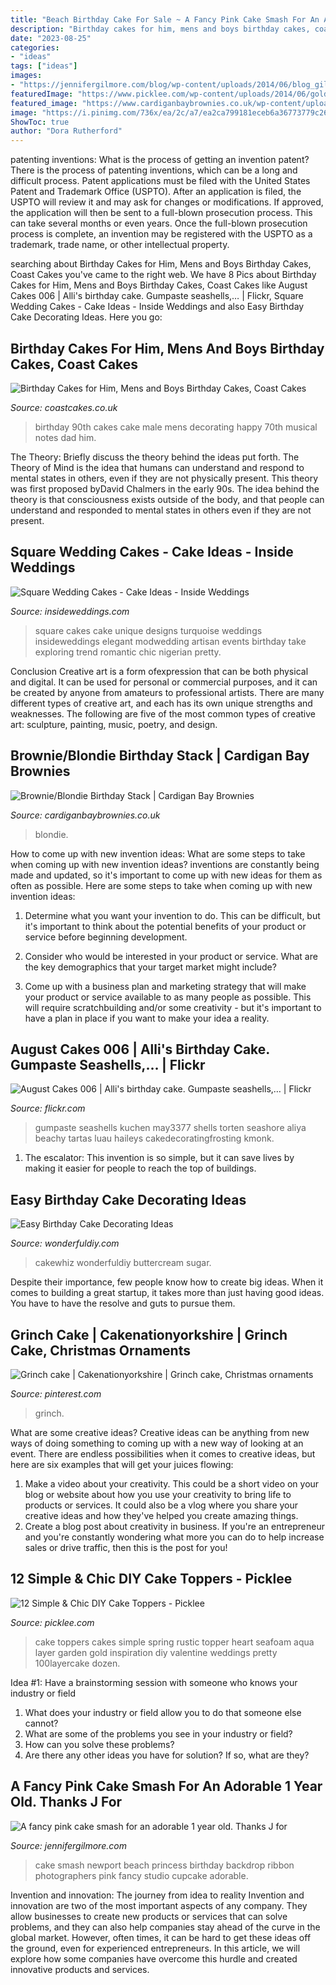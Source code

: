 ```yaml
---
title: "Beach Birthday Cake For Sale ~ A Fancy Pink Cake Smash For An Adorable 1 Year Old. Thanks J For"
description: "Birthday cakes for him, mens and boys birthday cakes, coast cakes"
date: "2023-08-25"
categories:
- "ideas"
tags: ["ideas"]
images:
- "https://jennifergilmore.com/blog/wp-content/uploads/2014/06/blog_gilmore_studios_photo_orange_county_newport_beach_family_portrait_cake_smash_baby_girl_one_year_old_pink_ribbon_backdrop_cake_stand_tutus_blue_eyes_2.jpg"
featuredImage: "https://www.picklee.com/wp-content/uploads/2014/06/gold-heart-cake-toppers.jpg"
featured_image: "https://www.cardiganbaybrownies.co.uk/wp-content/uploads/2020/10/IMG_3227-CBB.jpg"
image: "https://i.pinimg.com/736x/ea/2c/a7/ea2ca799181eceb6a36773779c26bc5b.jpg"
ShowToc: true
author: "Dora Rutherford"
---
```



patenting inventions: What is the process of getting an invention patent?
There is the process of patenting inventions, which can be a long and difficult process. Patent applications must be filed with the United States Patent and Trademark Office (USPTO). After an application is filed, the USPTO will review it and may ask for changes or modifications. If approved, the application will then be sent to a full-blown prosecution process. This can take several months or even years. Once the full-blown prosecution process is complete, an invention may be registered with the USPTO as a trademark, trade name, or other intellectual property.

	

		
searching about Birthday Cakes for Him, Mens and Boys Birthday Cakes, Coast Cakes you've came to the right web. We have 8 Pics about Birthday Cakes for Him, Mens and Boys Birthday Cakes, Coast Cakes like August Cakes 006 | Alli&#039;s birthday cake. Gumpaste seashells,… | Flickr, Square Wedding Cakes - Cake Ideas - Inside Weddings and also Easy Birthday Cake Decorating Ideas. Here you go:
		
    
## Birthday Cakes For Him, Mens And Boys Birthday Cakes, Coast Cakes

<img loading=lazy src="https://coastcakes.co.uk/wp-content/uploads/2013/11/Picture-35774s.jpg" onerror="this.onerror=null;this.src='https://tse3.mm.bing.net/th?id=OIP.08GDLbaN217wDJU2zSEuxAHaKl&amp;pid=15.1';" alt="Birthday Cakes for Him, Mens and Boys Birthday Cakes, Coast Cakes">

_Source: coastcakes.co.uk_

>birthday 90th cakes cake male mens decorating happy 70th musical notes dad him. 

	

The Theory: Briefly discuss the theory behind the ideas put forth.
The Theory of Mind is the idea that humans can understand and respond to mental states in others, even if they are not physically present. This theory was first proposed byDavid Chalmers in the early 90s. The idea behind the theory is that consciousness exists outside of the body, and that people can understand and responded to mental states in others even if they are not present.

    
## Square Wedding Cakes - Cake Ideas - Inside Weddings

<img loading=lazy src="https://d1zpvjny0s6omk.cloudfront.net/media/fileupload/2013/07/16/SquareCake9.jpg" onerror="this.onerror=null;this.src='https://tse3.mm.bing.net/th?id=OIP.z611IofcK2DzdCPxEcmoRgHaJ7&amp;pid=15.1';" alt="Square Wedding Cakes - Cake Ideas - Inside Weddings">

_Source: insideweddings.com_

>square cakes cake unique designs turquoise weddings insideweddings elegant modwedding artisan events birthday take exploring trend romantic chic nigerian pretty. 

	

Conclusion
Creative art is a form ofexpression that can be both physical and digital. It can be used for personal or commercial purposes, and it can be created by anyone from amateurs to professional artists. There are many different types of creative art, and each has its own unique strengths and weaknesses. The following are five of the most common types of creative art: sculpture, painting, music, poetry, and design.

    
## Brownie/Blondie Birthday Stack | Cardigan Bay Brownies

<img loading=lazy src="https://www.cardiganbaybrownies.co.uk/wp-content/uploads/2020/10/IMG_3227-CBB.jpg" onerror="this.onerror=null;this.src='https://tse4.mm.bing.net/th?id=OIP.zZBx5_rJ9dt2uxZ6gohV4QHaJ4&amp;pid=15.1';" alt="Brownie/Blondie Birthday Stack | Cardigan Bay Brownies">

_Source: cardiganbaybrownies.co.uk_

>blondie. 

	

How to come up with new invention ideas: What are some steps to take when coming up with new invention ideas?
inventions are constantly being made and updated, so it's important to come up with new ideas for them as often as possible. Here are some steps to take when coming up with new invention ideas:
1. Determine what you want your invention to do. This can be difficult, but it's important to think about the potential benefits of your product or service before beginning development.

2. Consider who would be interested in your product or service. What are the key demographics that your target market might include?

3. Come up with a business plan and marketing strategy that will make your product or service available to as many people as possible. This will require scratchbuilding and/or some creativity - but it's important to have a plan in place if you want to make your idea a reality.


    
## August Cakes 006 | Alli&#039;s Birthday Cake. Gumpaste Seashells,… | Flickr

<img loading=lazy src="https://c1.staticflickr.com/5/4122/4893504205_dd95bc696d_b.jpg" onerror="this.onerror=null;this.src='https://tse4.mm.bing.net/th?id=OIP.O2FtaIxz6bcrirk5UXpiIgHaJ4&amp;pid=15.1';" alt="August Cakes 006 | Alli&#039;s birthday cake. Gumpaste seashells,… | Flickr">

_Source: flickr.com_

>gumpaste seashells kuchen may3377 shells torten seashore aliya beachy tartas luau haileys cakedecoratingfrosting kmonk. 

	

1. The escalator: This invention is so simple, but it can save lives by making it easier for people to reach the top of buildings.

    
## Easy Birthday Cake Decorating Ideas

<img loading=lazy src="https://cdn.wonderfuldiy.com/wp-content/uploads/2016/01/Seashell-Cake.jpg" onerror="this.onerror=null;this.src='https://tse2.mm.bing.net/th?id=OIP.X6qESmVosCRu2QOO0OBc5QHaLl&amp;pid=15.1';" alt="Easy Birthday Cake Decorating Ideas">

_Source: wonderfuldiy.com_

>cakewhiz wonderfuldiy buttercream sugar. 

	

Despite their importance, few people know how to create big ideas. When it comes to building a great startup, it takes more than just having good ideas. You have to have the resolve and guts to pursue them.

    
## Grinch Cake | Cakenationyorkshire | Grinch Cake, Christmas Ornaments

<img loading=lazy src="https://i.pinimg.com/736x/ea/2c/a7/ea2ca799181eceb6a36773779c26bc5b.jpg" onerror="this.onerror=null;this.src='https://tse1.mm.bing.net/th?id=OIP.tbJ5TxKn0WZVzDEEZCClfQHaNK&amp;pid=15.1';" alt="Grinch cake | Cakenationyorkshire | Grinch cake, Christmas ornaments">

_Source: pinterest.com_

>grinch. 

	

What are some creative ideas?
Creative ideas can be anything from new ways of doing something to coming up with a new way of looking at an event. There are endless possibilities when it comes to creative ideas, but here are six examples that will get your juices flowing: 
1. Make a video about your creativity. This could be a short video on your blog or website about how you use your creativity to bring life to products or services. It could also be a vlog where you share your creative ideas and how they've helped you create amazing things. 
2. Create a blog post about creativity in business. If you're an entrepreneur and you're constantly wondering what more you can do to help increase sales or drive traffic, then this is the post for you!

    
## 12 Simple &amp; Chic DIY Cake Toppers - Picklee

<img loading=lazy src="https://www.picklee.com/wp-content/uploads/2014/06/gold-heart-cake-toppers.jpg" onerror="this.onerror=null;this.src='https://tse4.mm.bing.net/th?id=OIP.XhutMqsrG4vXiw9gRv2bRQHaKf&amp;pid=15.1';" alt="12 Simple &amp; Chic DIY Cake Toppers - Picklee">

_Source: picklee.com_

>cake toppers cakes simple spring rustic topper heart seafoam aqua layer garden gold inspiration diy valentine weddings pretty 100layercake dozen. 

	

Idea #1: Have a brainstorming session with someone who knows your industry or field
1. What does your industry or field allow you to do that someone else cannot? 
2. What are some of the problems you see in your industry or field? 
3. How can you solve these problems? 
4. Are there any other ideas you have for solution? If so, what are they?

    
## A Fancy Pink Cake Smash For An Adorable 1 Year Old. Thanks J For

<img loading=lazy src="https://jennifergilmore.com/blog/wp-content/uploads/2014/06/blog_gilmore_studios_photo_orange_county_newport_beach_family_portrait_cake_smash_baby_girl_one_year_old_pink_ribbon_backdrop_cake_stand_tutus_blue_eyes_2.jpg" onerror="this.onerror=null;this.src='https://tse1.mm.bing.net/th?id=OIP.eCB_J1gNEeyySl4E5ORX6gHaFS&amp;pid=15.1';" alt="A fancy pink cake smash for an adorable 1 year old. Thanks J for">

_Source: jennifergilmore.com_

>cake smash newport beach princess birthday backdrop ribbon photographers pink fancy studio cupcake adorable. 

	

Invention and innovation: The journey from idea to reality
Invention and innovation are two of the most important aspects of any company. They allow businesses to create new products or services that can solve problems, and they can also help companies stay ahead of the curve in the global market. However, often times, it can be hard to get these ideas off the ground, even for experienced entrepreneurs. In this article, we will explore how some companies have overcome this hurdle and created innovative products and services.

